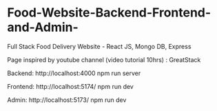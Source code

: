 # Food-Website-Backend-Frontend-and-Admin-
Full Stack Food Delivery Website - React JS, Mongo DB, Express

Page inspired by youtube channel (video tutorial 10hrs) : GreatStack

Backend: http://localhost:4000
npm run server


Frontend:  http://localhost:5174/
npm run dev


Admin:   http://localhost:5173/
npm run dev



